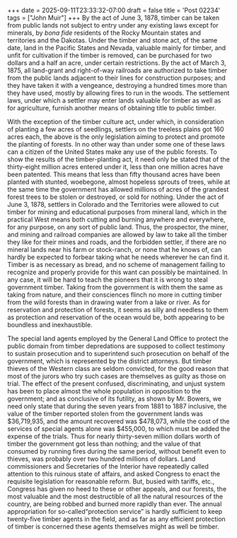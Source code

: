 +++
date = 2025-09-11T23:33:32-07:00
draft = false
title = 'Post 02234'
tags = ["John Muir"]
+++
By the act of June 3, 1878, timber can be taken from public lands not subject to entry under any existing laws except for minerals, by _bona fide_ residents of the Rocky Mountain states and territories and the Dakotas. Under the timber and stone act, of the same date, land in the Pacific States and Nevada, valuable mainly for timber, and unfit for cultivation if the timber is removed, can be purchased for two dollars and a half an acre, under certain restrictions. By the act of March 3, 1875, all land-grant and right-of-way railroads are authorized to take timber from the public lands adjacent to their lines for construction purposes; and they have taken it with a vengeance, destroying a hundred times more than they have used, mostly by allowing fires to run in the woods. The settlement laws, under which a settler may enter lands valuable for timber as well as for agriculture, furnish another means of obtaining title to public timber.

With the exception of the timber culture act, under which, in consideration of planting a few acres of seedlings, settlers on the treeless plains got 160 acres each, the above is the only legislation aiming to protect and promote the planting of forests. In no other way than under some one of these laws can a citizen of the United States make any use of the public forests. To show the results of the timber-planting act, it need only be stated that of the thirty-eight million acres entered under it, less than one million acres have been patented. This means that less than fifty thousand acres have been planted with stunted, woebegone, almost hopeless sprouts of trees, while at the same time the government has allowed millions of acres of the grandest forest trees to be stolen or destroyed, or sold for nothing. Under the act of June 3, 1878, settlers in Colorado and the Territories were allowed to cut timber for mining and educational purposes from mineral land, which in the practical West means both cutting and burning anywhere and everywhere, for any purpose, on any sort of public land. Thus, the prospector, the miner, and mining and railroad companies are allowed by law to take all the timber they like for their mines and roads, and the forbidden settler, if there are no mineral lands near his farm or stock-ranch, or none that he knows of, can hardly be expected to forbear taking what he needs wherever he can find it. Timber is as necessary as bread, and no scheme of management failing to recognize and properly provide for this want can possibly be maintained. In any case, it will be hard to teach the pioneers that it is wrong to steal government timber. Taking from the government is with them the same as taking from nature, and their consciences flinch no more in cutting timber from the wild forests than in drawing water from a lake or river. As for reservation and protection of forests, it seems as silly and needless to them as protection and reservation of the ocean would be, both appearing to be boundless and inexhaustible.

The special land agents employed by the General Land Office to protect the public domain from timber depredations are supposed to collect testimony to sustain prosecution and to superintend such prosecution on behalf of the government, which is represented by the district attorneys. But timber thieves of the Western class are seldom convicted, for the good reason that most of the jurors who try such cases are themselves as guilty as those on trial. The effect of the present confused, discriminating, and unjust system has been to place almost the whole population in opposition to the government; and as conclusive of its futility, as shown by Mr. Bowers, we need only state that during the seven years from 1881 to 1887 inclusive, the value of the timber reported stolen from the government lands was $36,719,935, and the amount recovered was $478,073, while the cost of the services of special agents alone was $455,000, to which must be added the expense of the trials. Thus for nearly thirty-seven million dollars worth of timber the government got less than nothing; and the value of that consumed by running fires during the same period, without benefit even to thieves, was probably over two hundred millions of dollars. Land commissioners and Secretaries of the Interior have repeatedly called attention to this ruinous state of affairs, and asked Congress to enact the requisite legislation for reasonable reform. But, busied with tariffs, etc., Congress has given no heed to these or other appeals, and our forests, the most valuable and the most destructible of all the natural resources of the country, are being robbed and burned more rapidly than ever. The annual appropriation for so-called“protection service” is hardly sufficient to keep twenty-five timber agents in the field, and as far as any efficient protection of timber is concerned these agents themselves might as well be timber.
